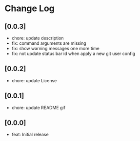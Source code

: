 # Change Log

## [0.0.3]

- chore: update description
- fix: command arguments are missing
- fix: show warning messages one more time
- fix: not update status bar id when apply a new git user config

## [0.0.2]

- chore: update License

## [0.0.1]

- chore: update README gif

## [0.0.0]

- feat: Initial release